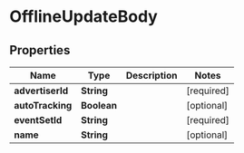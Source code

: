 # OfflineUpdateBody

## Properties
Name | Type | Description | Notes
------------ | ------------- | ------------- | -------------
**advertiserId** | **String** |  |[required]  
**autoTracking** | **Boolean** |  |  [optional]
**eventSetId** | **String** |  |[required]  
**name** | **String** |  |  [optional]
